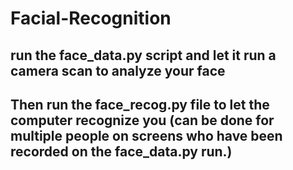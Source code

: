 # Facial-Recognition
## run the face_data.py script and let it run a camera scan to analyze your face
## Then run the face_recog.py file to let the computer recognize you (can be done for multiple people on screens who have been recorded on the face_data.py run.)

